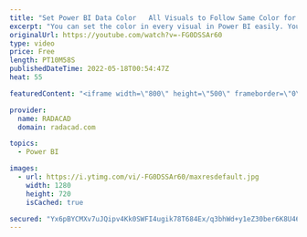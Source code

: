 ```yaml
---
title: "Set Power BI Data Color   All Visuals to Follow Same Color for the Same Data Point"
excerpt: "You can set the color in every visual in Power BI easily. You can also set the color of multiple visuals at the same time using Themes. However, what if you want to set the same color for the same data point? For example, You want the Gender Female to be always colored Orange in all the charts and visuals."
originalUrl: https://youtube.com/watch?v=-FG0DSSAr60
type: video
price: Free
length: PT10M58S
publishedDateTime: 2022-05-18T00:54:47Z
heat: 55

featuredContent: "<iframe width=\"800\" height=\"500\" frameborder=\"0\" src=\"https://www.youtube.com/embed/-FG0DSSAr60\" allow=\"accelerometer; autoplay; encrypted-media; gyroscope; picture-in-picture\" allowfullscreen></iframe>"

provider:
  name: RADACAD
  domain: radacad.com

topics:
  - Power BI

images:
  - url: https://i.ytimg.com/vi/-FG0DSSAr60/maxresdefault.jpg
    width: 1280
    height: 720
    isCached: true

secured: "Yx6pBYCMXv7uJQipv4Kk0SWFI4ugik78T684Ex/q3bhWd+y1eZ30ber6K8U46y1dyTrjAHb61D51svW8YgqxorU6jKfQlPlSNPvAFOVPENQ9quGr3MUDeR1envDamTUcWxM3vy6aJvSOVMqMJMsyBYZfGdOK+0AulfG321w5mrfKdACoFL8NHZJ40EhKMKNeeDoufOIutWcE3UY0Le4vaaoet8jkgL0jr8qtwNKrgAJo9Gg57rMsbEYuI5JKGPD2ZP+GAPEqXPzoLQtoPmTrooWTRSrhKsz4Fj1dWma9ft7EyQQpUgJxn2z13qbV/vQ1T3uM9K3CURehSLiQ1uJYUneKrvG7Y0jJYeC9JLPI/vC+tA8Je61c4jIa0pqHXE/bmvG76BXDSQ2NOv7kNj6jL+H2pZ7exqEBStqWSvmno5E=;z/OZNPSHOWx8TEixzAd5cg=="
---
```


